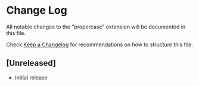 # Change Log

All notable changes to the "propercase" extension will be documented in this file.

Check [Keep a Changelog](http://keepachangelog.com/) for recommendations on how to structure this file.

## [Unreleased]

- Initial release